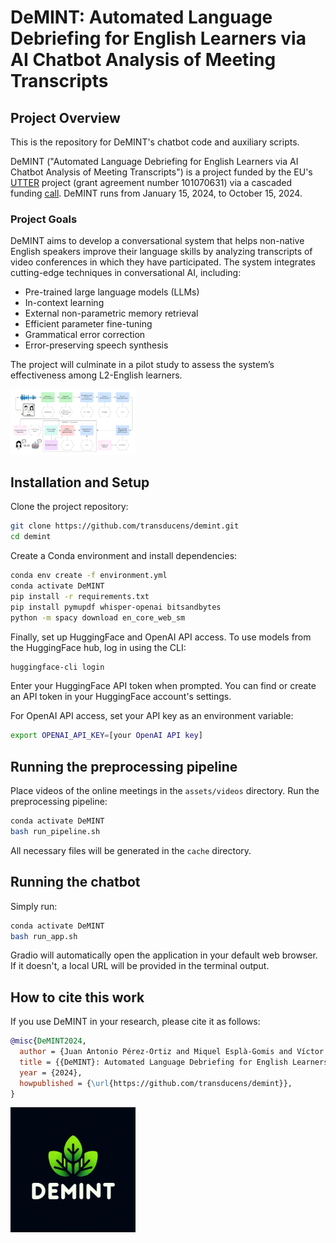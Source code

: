 
# DeMINT: Automated Language Debriefing for English Learners via AI Chatbot Analysis of Meeting Transcripts

## Project Overview

This is the repository for DeMINT's chatbot code and auxiliary scripts.

DeMINT ("Automated Language Debriefing for English Learners via AI Chatbot Analysis of Meeting Transcripts") is a project funded by the EU's [UTTER](https://he-utter.eu/) project (grant agreement number 101070631) via a cascaded funding [call](https://ec.europa.eu/info/funding-tenders/opportunities/portal/screen/opportunities/competitive-calls-cs/3722). DeMINT runs from January 15, 2024, to October 15, 2024.

### Project Goals

DeMINT aims to develop a conversational system that helps non-native English speakers improve their language skills by analyzing transcripts of video conferences in which they have participated. The system integrates cutting-edge techniques in conversational AI, including:

- Pre-trained large language models (LLMs)
- In-context learning
- External non-parametric memory retrieval
- Efficient parameter fine-tuning
- Grammatical error correction
- Error-preserving speech synthesis

The project will culminate in a pilot study to assess the system’s effectiveness among L2-English learners.

<img src="demint-diagram.png" width="200">

## Installation and Setup

Clone the project repository:

```bash
git clone https://github.com/transducens/demint.git
cd demint
```

Create a Conda environment and install dependencies:

```bash
conda env create -f environment.yml
conda activate DeMINT
pip install -r requirements.txt
pip install pymupdf whisper-openai bitsandbytes
python -m spacy download en_core_web_sm
```

Finally, set up HuggingFace and OpenAI API access. To use models from the HuggingFace hub, log in using the CLI:

```bash
huggingface-cli login
```

Enter your HuggingFace API token when prompted. You can find or create an API token in your HuggingFace account's settings.

For OpenAI API access, set your API key as an environment variable:

```bash
export OPENAI_API_KEY=[your OpenAI API key]
```

## Running the preprocessing pipeline

Place videos of the online meetings in the `assets/videos` directory. Run the preprocessing pipeline:

```bash
conda activate DeMINT
bash run_pipeline.sh
```

All necessary files will be generated in the `cache` directory.

## Running the chatbot

Simply run:

```bash
conda activate DeMINT
bash run_app.sh
```

Gradio will automatically open the application in your default web browser. If it doesn't, a local URL will be provided in the terminal output.

## How to cite this work

If you use DeMINT in your research, please cite it as follows:

```bibtex
@misc{DeMINT2024,
  author = {Juan Antonio Pérez-Ortiz and Miquel Esplà-Gomis and Víctor M. Sánchez-Cartagena and Felipe Sánchez-Martínez and Roman Chernysh and Gabriel Mora-Rodríguez and Lev Berezhnoy},
  title = {{DeMINT}: Automated Language Debriefing for English Learners via AI Chatbot Analysis of Meeting Transcripts},
  year = {2024},
  howpublished = {\url{https://github.com/transducens/demint}},
}
```

<img src="public/logo_dark.png" width="200" height="200">

